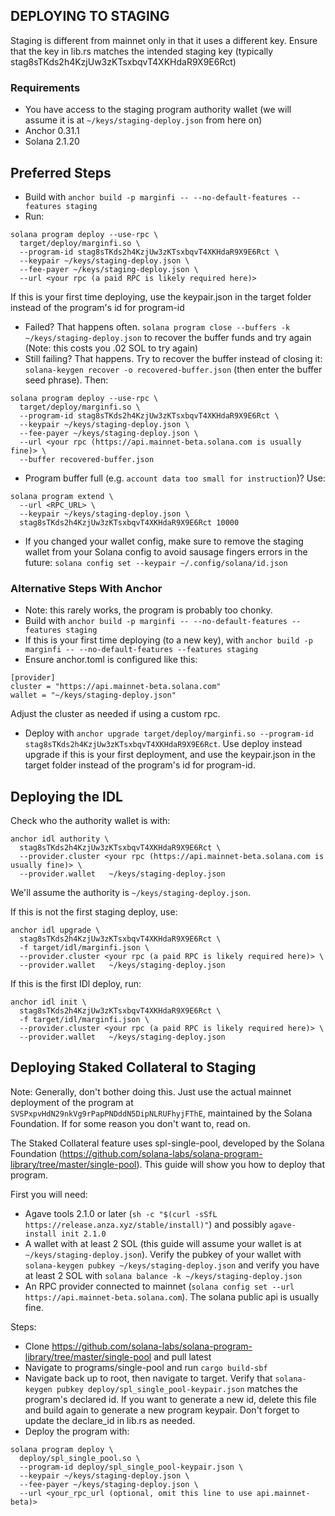 ## DEPLOYING TO STAGING

Staging is different from mainnet only in that it uses a different key. Ensure that the key in lib.rs matches the intended staging key (typically stag8sTKds2h4KzjUw3zKTsxbqvT4XKHdaR9X9E6Rct)

### Requirements

* You have access to the staging program authority wallet (we will assume it is at `~/keys/staging-deploy.json` from here on)
* Anchor 0.31.1
* Solana 2.1.20

## Preferred Steps

* Build with `anchor build -p marginfi -- --no-default-features --features staging`
* Run:
```
solana program deploy --use-rpc \
  target/deploy/marginfi.so \
  --program-id stag8sTKds2h4KzjUw3zKTsxbqvT4XKHdaR9X9E6Rct \
  --keypair ~/keys/staging-deploy.json \
  --fee-payer ~/keys/staging-deploy.json \
  --url <your rpc (a paid RPC is likely required here)>
```
If this is your first time deploying, use the keypair.json in the target folder instead of the program's id for program-id 
* Failed? That happens often. `solana program close --buffers -k ~/keys/staging-deploy.json` to recover the buffer funds and try again (Note: this costs you .02 SOL to try again)
* Still failing? That happens. Try to recover the buffer instead of closing it: `solana-keygen recover -o recovered-buffer.json` (then enter the buffer seed phrase). Then:
```
solana program deploy --use-rpc \
  target/deploy/marginfi.so \
  --program-id stag8sTKds2h4KzjUw3zKTsxbqvT4XKHdaR9X9E6Rct \
  --keypair ~/keys/staging-deploy.json \
  --fee-payer ~/keys/staging-deploy.json \
  --url <your rpc (https://api.mainnet-beta.solana.com is usually fine)> \
  --buffer recovered-buffer.json
```
* Program buffer full (e.g. `account data too small for instruction`)? Use:
```
solana program extend \
  --url <RPC_URL> \
  --keypair ~/keys/staging-deploy.json \
  stag8sTKds2h4KzjUw3zKTsxbqvT4XKHdaR9X9E6Rct 10000
```
* If you changed your wallet config, make sure to remove the staging wallet from your Solana config to avoid sausage fingers errors in the future: `solana config set --keypair ~/.config/solana/id.json`

### Alternative Steps With Anchor

* Note: this rarely works, the program is probably too chonky.
* Build with `anchor build -p marginfi -- --no-default-features --features staging`
* If this is your first time deploying (to a new key), with `anchor build -p marginfi -- --no-default-features --features staging`
* Ensure anchor.toml is configured like this: 
```
[provider]
cluster = "https://api.mainnet-beta.solana.com"
wallet = "~/keys/staging-deploy.json"
```
Adjust the cluster as needed if using a custom rpc.
* Deploy with `anchor upgrade target/deploy/marginfi.so --program-id stag8sTKds2h4KzjUw3zKTsxbqvT4XKHdaR9X9E6Rct`. Use deploy instead upgrade if this is your first deployment, and use the keypair.json in the target folder instead of the program's id for program-id.


## Deploying the IDL

Check who the authority wallet is with:
```
anchor idl authority \    
  stag8sTKds2h4KzjUw3zKTsxbqvT4XKHdaR9X9E6Rct \
  --provider.cluster <your rpc (https://api.mainnet-beta.solana.com is usually fine)> \
  --provider.wallet   ~/keys/staging-deploy.json
```
We'll assume the authority is `~/keys/staging-deploy.json`.

If this is not the first staging deploy, use:
```
anchor idl upgrade \
  stag8sTKds2h4KzjUw3zKTsxbqvT4XKHdaR9X9E6Rct \
  -f target/idl/marginfi.json \
  --provider.cluster <your rpc (a paid RPC is likely required here)> \
  --provider.wallet   ~/keys/staging-deploy.json
```

If this is the first IDl deploy, run:
```
anchor idl init \
  stag8sTKds2h4KzjUw3zKTsxbqvT4XKHdaR9X9E6Rct \
  -f target/idl/marginfi.json \
  --provider.cluster <your rpc (a paid RPC is likely required here)> \
  --provider.wallet   ~/keys/staging-deploy.json
```

## Deploying Staked Collateral to Staging

Note: Generally, don't bother doing this. Just use the actual mainnet deployment of the program at `SVSPxpvHdN29nkVg9rPapPNDddN5DipNLRUFhyjFThE`, maintained by the Solana Foundation. If for some reason you don't want to, read on.

The Staked Collateral feature uses spl-single-pool, developed by the Solana Foundation (https://github.com/solana-labs/solana-program-library/tree/master/single-pool). This guide will show you how to deploy that program.

First you will need: 
* Agave tools 2.1.0 or later (`sh -c "$(curl -sSfL https://release.anza.xyz/stable/install)"`) and possibly `agave-install init 2.1.0`
* A wallet with at least 2 SOL (this guide will assume your wallet is at `~/keys/staging-deploy.json`). Verify the pubkey of your wallet with `solana-keygen pubkey ~/keys/staging-deploy.json` and verify you have at least 2 SOL with `solana balance -k ~/keys/staging-deploy.json`
* An RPC provider connected to mainnet (`solana config set --url https://api.mainnet-beta.solana.com`). The solana public api is usually fine.

Steps:
* Clone https://github.com/solana-labs/solana-program-library/tree/master/single-pool and pull latest
* Navigate to programs/single-pool and run `cargo build-sbf`
* Navigate back up to root, then navigate to target. Verify that `solana-keygen pubkey deploy/spl_single_pool-keypair.json` matches the program's declared id. If you want to generate a new id, delete this file and build again to generate a new program keypair. Don't forget to update the declare_id in lib.rs as needed.
* Deploy the program with:
```
solana program deploy \                                                  
  deploy/spl_single_pool.so \
  --program-id deploy/spl_single_pool-keypair.json \
  --keypair ~/keys/staging-deploy.json \
  --fee-payer ~/keys/staging-deploy.json \
  --url <your_rpc_url (optional, omit this line to use api.mainnet-beta)>
```